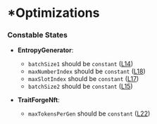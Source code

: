 # ***Optimizations**

### Constable States
- **EntropyGenerator**:
  - `batchSize1` should be `constant` ([L14](contracts/EntropyGenerator/EntropyGenerator.sol#L14))
  - `maxNumberIndex` should be `constant` ([L18](contracts/EntropyGenerator/EntropyGenerator.sol#L18))
  - `maxSlotIndex` should be `constant` ([L17](contracts/EntropyGenerator/EntropyGenerator.sol#L17))
  - `batchSize2` should be `constant` ([L15](contracts/EntropyGenerator/EntropyGenerator.sol#L15))

- **TraitForgeNft**:
  - `maxTokensPerGen` should be `constant` ([L22](contracts/TraitForgeNft/TraitForgeNft.sol#L22))
